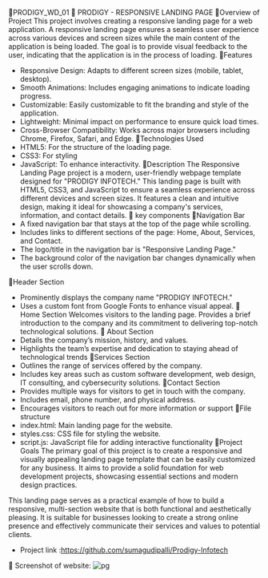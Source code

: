 🔗PRODIGY_WD_01
🔗 PRODIGY - RESPONSIVE LANDING PAGE
🔗Overview of Project
This project involves creating a responsive landing page for a web application. A responsive landing page ensures a seamless user experience across various devices and screen sizes while the main content of the application is being loaded. The goal is to provide visual feedback to the user, indicating that the application is in the process of loading.
🔗Features
* Responsive Design: Adapts to different screen sizes (mobile, tablet, desktop).
* Smooth Animations: Includes engaging animations to indicate loading progress.
* Customizable: Easily customizable to fit the branding and style of the application.
* Lightweight: Minimal impact on performance to ensure quick load times.
* Cross-Browser Compatibility: Works across major browsers including Chrome, Firefox, Safari, and Edge.
🔗Technologies Used
* HTML5: For the structure of the loading page.
* CSS3: For styling
* JavaScript: To enhance interactivity.
🔗Description 
The Responsive Landing Page project is a modern, user-friendly webpage template designed for "PRODIGY INFOTECH." This landing page is built with HTML5, CSS3, and JavaScript to ensure a seamless experience across different devices and screen sizes. It features a clean and intuitive design, making it ideal for showcasing a company's services, information, and contact details.
🔗 key components
🔗Navigation Bar
* A fixed navigation bar that stays at the top of the page while scrolling.
* Includes links to different sections of the page: Home, About, Services, and Contact.
* The logo/title in the navigation bar is "Responsive Landing Page."
* The background color of the navigation bar changes dynamically when the user scrolls down.
  
🔗Header Section
* Prominently displays the company name "PRODIGY INFOTECH."
* Uses a custom font from Google Fonts to enhance visual appeal.
🔗 Home Section
Welcomes visitors to the landing page.
Provides a brief introduction to the company and its commitment to delivering top-notch technological solutions.
🔗 About Section
* Details the company’s mission, history, and values.
* Highlights the team’s expertise and dedication to staying ahead of technological trends
🔗Services Section
* Outlines the range of services offered by the company.
* Includes key areas such as custom software development, web design, IT consulting, and cybersecurity solutions.
🔗Contact Section
* Provides multiple ways for visitors to get in touch with the company.
* Includes email, phone number, and physical address.
* Encourages visitors to reach out for more information or support
🔗File structure
* index.html: Main landing page for the website.
* styles.css: CSS file for styling the website.
* script.js: JavaScript file for adding interactive functionality
🔗Project Goals
The primary goal of this project is to create a responsive and visually appealing landing page template that can be easily customized for any business. It aims to provide a solid foundation for web development projects, showcasing essential sections and modern design practices.

This landing page serves as a practical example of how to build a responsive, multi-section website that is both functional and aesthetically pleasing. It is suitable for businesses looking to create a strong online presence and effectively communicate their services and values to potential clients.


* Project link :https://github.com/sumagudipalli/Prodigy-Infotech

🔗 Screenshot of website:
![pg](https://github.com/user-attachments/assets/3b99a1de-5045-4e2b-b643-ca0912358378)

   
  
